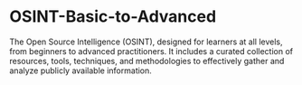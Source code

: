 # OSINT-Basic-to-Advanced
The Open Source Intelligence (OSINT), designed for learners at all levels, from beginners to advanced practitioners. It includes a curated collection of resources, tools, techniques, and methodologies to effectively gather and analyze publicly available information.
